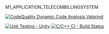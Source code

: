 M1_APPLICATION_TELECOMBILLINGSYSTEM

[![CodeQuality Dynamic Code Analysis Valgrind](https://github.com/santhosh1120/M1_APPLICATION_TELECOMBILLINGSYSTEM/actions/workflows/valgrind.yml/badge.svg)](https://github.com/santhosh1120/M1_APPLICATION_TELECOMBILLINGSYSTEM/actions/workflows/valgrind.yml)

[![Unit Testing - Unity](https://github.com/santhosh1120/M1_APPLICATION_TELECOMBILLINGSYSTEM/actions/workflows/unity.yml/badge.svg)](https://github.com/santhosh1120/M1_APPLICATION_TELECOMBILLINGSYSTEM/actions/workflows/unity.yml) [![C/C++ CI - Build Status](https://github.com/santhosh1120/M1_APPLICATION_TELECOMBILLINGSYSTEM/actions/workflows/linux.yml/badge.svg)](https://github.com/santhosh1120/M1_APPLICATION_TELECOMBILLINGSYSTEM/actions/workflows/linux.yml)
